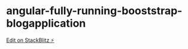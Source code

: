 # angular-fully-running-booststrap-blogapplication

[Edit on StackBlitz ⚡️](https://stackblitz.com/edit/angular-fully-running-booststrap-blogapplication)
